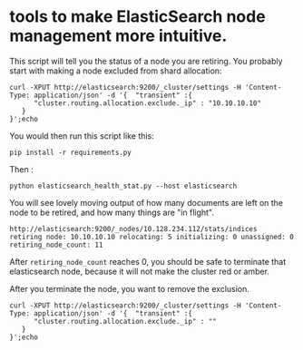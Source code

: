 # tools to make ElasticSearch node management more intuitive.

This script will tell you the status of a node you are retiring.
You probably start with making a node excluded from shard allocation:

```
curl -XPUT http://elasticsearch:9200/_cluster/settings -H 'Content-Type: application/json' -d '{  "transient" :{
      "cluster.routing.allocation.exclude._ip" : "10.10.10.10"
   }
}';echo
````

You would then run this script like this:
```
pip install -r requirements.py
```

Then :
```
python elasticsearch_health_stat.py --host elasticsearch
```

You will see lovely moving output of how many documents are left on the node to be retired, and how many things are "in flight".
```
http://elasticsearch:9200/_nodes/10.128.234.112/stats/indices
retiring node: 10.10.10.10 relocating: 5 initializing: 0 unassigned: 0 retiring_node_count: 11
```

After `retiring_node_count` reaches 0, you should be safe to terminate that elasticsearch node, because it will not make the cluster red or amber.

After you terminate the node, you want to remove the exclusion.

```
curl -XPUT http://elasticsearch:9200/_cluster/settings -H 'Content-Type: application/json' -d '{  "transient" :{
      "cluster.routing.allocation.exclude._ip" : ""
   }
}';echo
```



